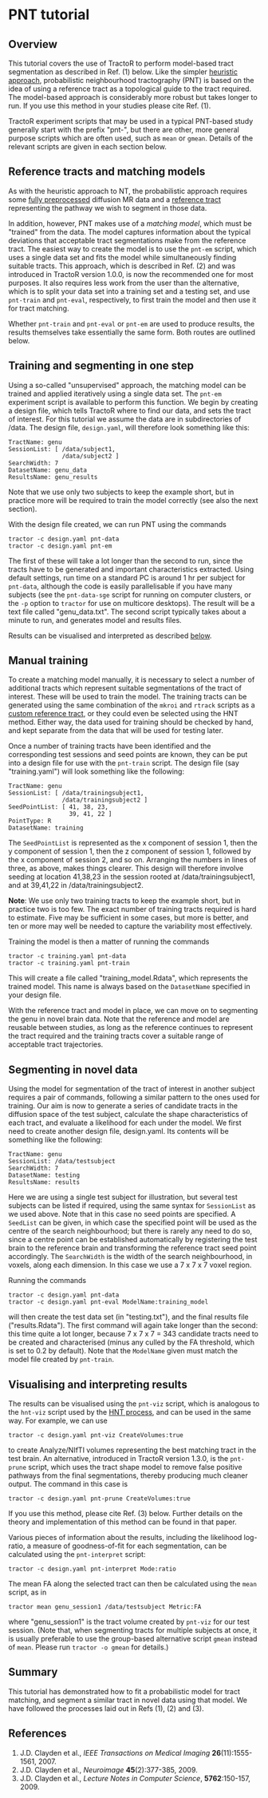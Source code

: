 # PNT tutorial

## Overview

This tutorial covers the use of TractoR to perform model-based tract segmentation as described in Ref. (1) below. Like the simpler [heuristic approach](HNT-tutorial.html), probabilistic neighbourhood tractography (PNT) is based on the idea of using a reference tract as a topological guide to the tract required. The model-based approach is considerably more robust but takes longer to run. If you use this method in your studies please cite Ref. (1).

TractoR experiment scripts that may be used in a typical PNT-based study generally start with the prefix "pnt-", but there are other, more general purpose scripts which are often used, such as `mean` or `gmean`. Details of the relevant scripts are given in each section below.

## Reference tracts and matching models

As with the heuristic approach to NT, the probabilistic approach requires some [fully preprocessed](diffusion-processing.html) diffusion MR data and a [reference tract](reference-tracts.html) representing the pathway we wish to segment in those data.

In addition, however, PNT makes use of a *matching model*, which must be "trained" from the data. The model captures information about the typical deviations that acceptable tract segmentations make from the reference tract. The easiest way to create the model is to use the `pnt-em` script, which uses a single data set and fits the model while simultaneously finding suitable tracts. This approach, which is described in Ref. (2) and was introduced in TractoR version 1.0.0, is now the recommended one for most purposes. It also requires less work from the user than the alternative, which is to split your data set into a training set and a testing set, and use `pnt-train` and `pnt-eval`, respectively, to first train the model and then use it for tract matching.

Whether `pnt-train` and `pnt-eval` or `pnt-em` are used to produce results, the results themselves take essentially the same form. Both routes are outlined below.

## Training and segmenting in one step

Using a so-called "unsupervised" approach, the matching model can be trained and applied iteratively using a single data set. The `pnt-em` experiment script is available to perform this function. We begin by creating a design file, which tells TractoR where to find our data, and sets the tract of interest. For this tutorial we assume the data are in subdirectories of /data. The design file, `design.yaml`, will therefore look something like this:

    TractName: genu
    SessionList: [ /data/subject1,
                   /data/subject2 ]
    SearchWidth: 7
    DatasetName: genu_data
    ResultsName: genu_results

Note that we use only two subjects to keep the example short, but in practice more will be required to train the model correctly (see also the next section).

With the design file created, we can run PNT using the commands

    tractor -c design.yaml pnt-data
    tractor -c design.yaml pnt-em

The first of these will take a lot longer than the second to run, since the tracts have to be generated and important characteristics extracted. Using default settings, run time on a standard PC is around 1 hr per subject for `pnt-data`, although the code is easily parallelisable if you have many subjects (see the `pnt-data-sge` script for running on computer clusters, or the `-p` option to `tractor` for use on multicore desktops). The result will be a text file called "genu_data.txt". The second script typically takes about a minute to run, and generates model and results files.

Results can be visualised and interpreted as described [below](#visualising-and-interpreting-results).

## Manual training

To create a matching model manually, it is necessary to select a number of additional tracts which represent suitable segmentations of the tract of interest. These will be used to train the model. The training tracts can be generated using the same combination of the `mkroi` and `rtrack` scripts as a [custom reference tract](reference-tracts.html), or they could even be selected using the HNT method. Either way, the data used for training should be checked by hand, and kept separate from the data that will be used for testing later.

Once a number of training tracts have been identified and the corresponding test sessions and seed points are known, they can be put into a design file for use with the `pnt-train` script. The design file (say "training.yaml") will look something like the following:

    TractName: genu
    SessionList: [ /data/trainingsubject1,
                   /data/trainingsubject2 ]
    SeedPointList: [ 41, 38, 23,
                     39, 41, 22 ]
    PointType: R
    DatasetName: training

The `SeedPointList` is represented as the x component of session 1, then the y component of session 1, then the z component of session 1, followed by the x component of session 2, and so on. Arranging the numbers in lines of three, as above, makes things clearer. This design will therefore involve seeding at location 41,38,23 in the session rooted at /data/trainingsubject1, and at 39,41,22 in /data/trainingsubject2.

**Note**: We use only two training tracts to keep the example short, but in practice two is too few. The exact number of training tracts required is hard to estimate. Five may be sufficient in some cases, but more is better, and ten or more may well be needed to capture the variability most effectively.

Training the model is then a matter of running the commands

    tractor -c training.yaml pnt-data
    tractor -c training.yaml pnt-train

This will create a file called "training_model.Rdata", which represents the trained model. This name is always based on the `DatasetName` specified in your design file.

With the reference tract and model in place, we can move on to segmenting the genu in novel brain data. Note that the reference and model are reusable between studies, as long as the reference continues to represent the tract required and the training tracts cover a suitable range of acceptable tract trajectories.

## Segmenting in novel data

Using the model for segmentation of the tract of interest in another subject requires a pair of commands, following a similar pattern to the ones used for training. Our aim is now to generate a series of candidate tracts in the diffusion space of the test subject, calculate the shape characteristics of each tract, and evaluate a likelihood for each under the model. We first need to create another design file, design.yaml. Its contents will be something like the following:

    TractName: genu
    SessionList: /data/testsubject
    SearchWidth: 7
    DatasetName: testing
    ResultsName: results

Here we are using a single test subject for illustration, but several test subjects can be listed if required, using the same syntax for `SessionList` as we used above. Note that in this case no seed points are specified. A `SeedList` can be given, in which case the specified point will be used as the centre of the search neighbourhood; but there is rarely any need to do so, since a centre point can be established automatically by registering the test brain to the reference brain and transforming the reference tract seed point accordingly. The `SearchWidth` is the width of the search neighbourhood, in voxels, along each dimension. In this case we use a 7 x 7 x 7 voxel region.

Running the commands

    tractor -c design.yaml pnt-data
    tractor -c design.yaml pnt-eval ModelName:training_model

will then create the test data set (in "testing.txt"), and the final results file ("results.Rdata"). The first command will again take longer than the second: this time quite a lot longer, because 7 x 7 x 7 = 343 candidate tracts need to be created and characterised (minus any culled by the FA threshold, which is set to 0.2 by default). Note that the `ModelName` given must match the model file created by `pnt-train`.

## Visualising and interpreting results

The results can be visualised using the `pnt-viz` script, which is analogous to the `hnt-viz` script used by the [HNT process](HNT-tutorial.html), and can be used in the same way. For example, we can use

    tractor -c design.yaml pnt-viz CreateVolumes:true

to create Analyze/NIfTI volumes representing the best matching tract in the test brain. An alternative, introduced in TractoR version 1.3.0, is the `pnt-prune` script, which uses the tract shape model to remove false positive pathways from the final segmentations, thereby producing much cleaner output. The command in this case is

    tractor -c design.yaml pnt-prune CreateVolumes:true

If you use this method, please cite Ref. (3) below. Further details on the theory and implementation of this method can be found in that paper.

Various pieces of information about the results, including the likelihood log-ratio, a measure of goodness-of-fit for each segmentation, can be calculated using the `pnt-interpret` script:

    tractor -c design.yaml pnt-interpret Mode:ratio

The mean FA along the selected tract can then be calculated using the `mean` script, as in

    tractor mean genu_session1 /data/testsubject Metric:FA

where "genu_session1" is the tract volume created by `pnt-viz` for our test session. (Note that, when segmenting tracts for multiple subjects at once, it is usually preferable to use the group-based alternative script `gmean` instead of `mean`. Please run `tractor -o gmean` for details.)

## Summary

This tutorial has demonstrated how to fit a probabilistic model for tract matching, and segment a similar tract in novel data using that model. We have followed the processes laid out in Refs (1), (2) and (3).

## References

1. J.D. Clayden et al., *IEEE Transactions on Medical Imaging* **26**(11):1555-1561, 2007.
2. J.D. Clayden et al., *Neuroimage* **45**(2):377-385, 2009.
3. J.D. Clayden et al., *Lecture Notes in Computer Science*, **5762**:150-157, 2009.